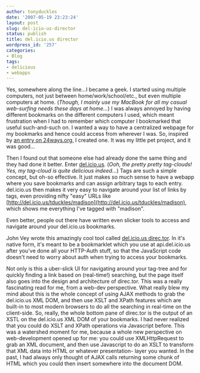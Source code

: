 ```yaml
---
author: tonyduckles
date: '2007-05-19 23:23:24'
layout: post
slug: del-icio-us-director
status: publish
title: del.icio.us director
wordpress_id: '257'
categories:
- Blog
tags:
- delicious
- webapps
---
```


Yes, somewhere along the line...I became a geek. I started using multiple
computers, not just between home/work/school/etc., but even multiple computers
at home. (_Though, I mainly use my MacBook for all my casual web-surfing needs
these days at home..._) I was always annoyed by having different bookmarks on
the different computers I used, which meant frustration when I had to remember
which computer I bookmarked that useful such-and-such on. I wanted a way to
have a centralized webpage for my bookmarks and hence could access from
wherever I was. So, inspired by
[an entry on 24ways.org](http://24ways.org/2005/edit-in-place-with-ajax), I created one. It
was my little pet project, and it was good...

Then I found out that someone else had already done the same thing and they
had done it better. Enter [del.icio.us](http://del.icio.us/tduckles). (_Ooh,
the pretty pretty tag-clouds! Yes, my tag-cloud is quite delicious indeed..._)
Tags are such a simple concept, but oh-so effective. It just makes so much
sense to have a webapp where you save bookmarks and can assign arbitrary tags
to each entry. del.icio.us then makes it very easy to navigate around your
list of links by tags, even providing nifty "easy" URLs like
[http://del.icio.us/tduckles/madison](http://del.icio.us/tduckles/madison),
which shows me everything I've tagged with "madison".

Even better, people out there have written even slicker tools to access and
navigate around your del.icio.us bookmarks.
<!-- more -->
John Vey wrote this amazingly cool
tool called [del.icio.us direc.tor](http://johnvey.com/features/deliciousdirector/).
In it's native form, it's meant to be a bookmarklet which you use at api.del.icio.us after
you've done all your HTTP-Auth stuff, so that the JavaScript code doesn't need
to worry about auth when trying to access your bookmarks.

Not only is this a uber-slick UI for navigating around your tag-tree and for
quickly finding a link based on (real-time!) searching, but the page itself
also goes into the design and architecture of direc.tor. This was a really
fascinating read for me, from a web-dev perspective. What really blew my mind
about this is the whole concept of using AJAX methods to grab the del.icio.us
XML DOM, and then use XSLT and XPath features which are built-in to most
modern browsers to do all the searching in real-time on the client-side. So,
really, the whole bottom pane of direc.tor is the output of an XSTL on the
del.icio.us XML DOM of your bookmarks. I had never realized that you could do
XSLT and XPath operations via Javascript before. This was a watershed moment
for me, because a whole new perspective on web-development opened up for me:
you could use XMLHttpRequest to grab an XML document, and then use Javascript
to do an XSLT to transform that XML data into HTML or whatever presentation-
layer you wanted. In the past, I had always only thought of AJAX calls
returning some chunk of HTML which you could then insert somewhere into the
document DOM.

